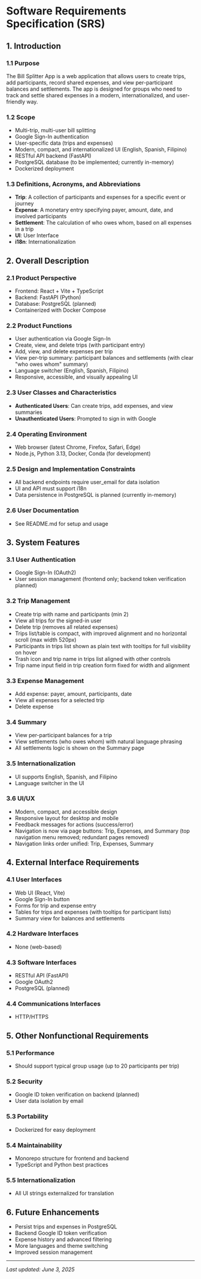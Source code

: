 # Software Requirements Specification (SRS)

## 1. Introduction

### 1.1 Purpose
The Bill Splitter App is a web application that allows users to create trips, add participants, record shared expenses, and view per-participant balances and settlements. The app is designed for groups who need to track and settle shared expenses in a modern, internationalized, and user-friendly way.

### 1.2 Scope
- Multi-trip, multi-user bill splitting
- Google Sign-In authentication
- User-specific data (trips and expenses)
- Modern, compact, and internationalized UI (English, Spanish, Filipino)
- RESTful API backend (FastAPI)
- PostgreSQL database (to be implemented; currently in-memory)
- Dockerized deployment

### 1.3 Definitions, Acronyms, and Abbreviations
- **Trip**: A collection of participants and expenses for a specific event or journey
- **Expense**: A monetary entry specifying payer, amount, date, and involved participants
- **Settlement**: The calculation of who owes whom, based on all expenses in a trip
- **UI**: User Interface
- **i18n**: Internationalization

## 2. Overall Description

### 2.1 Product Perspective
- Frontend: React + Vite + TypeScript
- Backend: FastAPI (Python)
- Database: PostgreSQL (planned)
- Containerized with Docker Compose

### 2.2 Product Functions
- User authentication via Google Sign-In
- Create, view, and delete trips (with participant entry)
- Add, view, and delete expenses per trip
- View per-trip summary: participant balances and settlements (with clear "who owes whom" summary)
- Language switcher (English, Spanish, Filipino)
- Responsive, accessible, and visually appealing UI

### 2.3 User Classes and Characteristics
- **Authenticated Users**: Can create trips, add expenses, and view summaries
- **Unauthenticated Users**: Prompted to sign in with Google

### 2.4 Operating Environment
- Web browser (latest Chrome, Firefox, Safari, Edge)
- Node.js, Python 3.13, Docker, Conda (for development)

### 2.5 Design and Implementation Constraints
- All backend endpoints require user_email for data isolation
- UI and API must support i18n
- Data persistence in PostgreSQL is planned (currently in-memory)

### 2.6 User Documentation
- See README.md for setup and usage

## 3. System Features

### 3.1 User Authentication
- Google Sign-In (OAuth2)
- User session management (frontend only; backend token verification planned)

### 3.2 Trip Management
- Create trip with name and participants (min 2)
- View all trips for the signed-in user
- Delete trip (removes all related expenses)
- Trips list/table is compact, with improved alignment and no horizontal scroll (max width 520px)
- Participants in trips list shown as plain text with tooltips for full visibility on hover
- Trash icon and trip name in trips list aligned with other controls
- Trip name input field in trip creation form fixed for width and alignment

### 3.3 Expense Management
- Add expense: payer, amount, participants, date
- View all expenses for a selected trip
- Delete expense

### 3.4 Summary
- View per-participant balances for a trip
- View settlements (who owes whom) with natural language phrasing
- All settlements logic is shown on the Summary page

### 3.5 Internationalization
- UI supports English, Spanish, and Filipino
- Language switcher in the UI

### 3.6 UI/UX
- Modern, compact, and accessible design
- Responsive layout for desktop and mobile
- Feedback messages for actions (success/error)
- Navigation is now via page buttons: Trip, Expenses, and Summary (top navigation menu removed; redundant pages removed)
- Navigation links order unified: Trip, Expenses, Summary

## 4. External Interface Requirements

### 4.1 User Interfaces
- Web UI (React, Vite)
- Google Sign-In button
- Forms for trip and expense entry
- Tables for trips and expenses (with tooltips for participant lists)
- Summary view for balances and settlements

### 4.2 Hardware Interfaces
- None (web-based)

### 4.3 Software Interfaces
- RESTful API (FastAPI)
- Google OAuth2
- PostgreSQL (planned)

### 4.4 Communications Interfaces
- HTTP/HTTPS

## 5. Other Nonfunctional Requirements

### 5.1 Performance
- Should support typical group usage (up to 20 participants per trip)

### 5.2 Security
- Google ID token verification on backend (planned)
- User data isolation by email

### 5.3 Portability
- Dockerized for easy deployment

### 5.4 Maintainability
- Monorepo structure for frontend and backend
- TypeScript and Python best practices

### 5.5 Internationalization
- All UI strings externalized for translation

## 6. Future Enhancements
- Persist trips and expenses in PostgreSQL
- Backend Google ID token verification
- Expense history and advanced filtering
- More languages and theme switching
- Improved session management

---

_Last updated: June 3, 2025_
